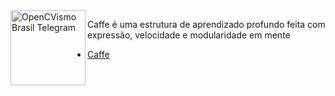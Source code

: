 


<img align="left" width="120" height="120" src="https://www.linuxsecrets.com/images/easyblog_articles/2546/caffe-logo.png" alt="OpenCVismo Brasil Telegram">


Caffe é uma estrutura de aprendizado profundo feita com expressão, velocidade e modularidade em mente


 -  [Caffe](https://caffe.berkeleyvision.org/)